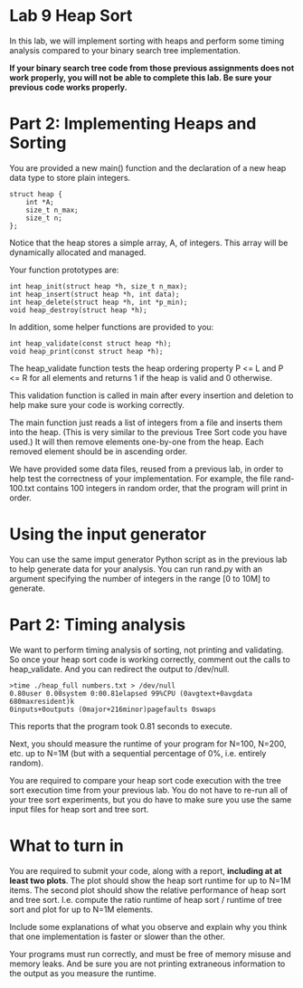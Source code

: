 # Lab 9 Heap Sort

In this lab, we will implement sorting with heaps and
perform some timing analysis compared to your binary search tree
implementation.

**If your binary search tree code from those previous assignments does
not work properly, you will not be able to complete this lab. Be sure
your previous code works properly.**

# Part 2: Implementing Heaps and Sorting

You are provided a new main() function and the declaration of a new
heap data type to store plain integers.

```
struct heap {
	int *A;
	size_t n_max;
	size_t n;
};

```

Notice that the heap stores a simple array, A, of integers. This array
will be dynamically allocated and managed.

Your function prototypes are:
```
int heap_init(struct heap *h, size_t n_max);
int heap_insert(struct heap *h, int data);
int heap_delete(struct heap *h, int *p_min);
void heap_destroy(struct heap *h);
```

In addition, some helper functions are provided to you:
```
int heap_validate(const struct heap *h);
void heap_print(const struct heap *h);
```

The heap_validate function tests the heap ordering property P <= L and
P <= R for all elements and returns 1 if the heap is valid and 0
otherwise.

This validation function is called in main after every insertion and
deletion to help make sure your code is working correctly.

The main function just reads a list of integers from a file and
inserts them into the heap. (This is very similar to the previous Tree
Sort code you have used.) It will then remove elements one-by-one from
the heap. Each removed element should be in ascending order.

We have provided some data files, reused from a previous lab, in order
to help test the correctness of your implementation. For example, the
file rand-100.txt contains 100 integers in random order, that the
program will print in order.

# Using the input generator

You can use the same imput generator Python script as in the previous
lab to help generate data for your analysis. You can run rand.py with
an argument specifying the number of integers in the range [0 to 10M]
to generate. 

# Part 2: Timing analysis
We want to perform timing analysis of sorting, not printing and
validating. So once your heap sort code is working correctly, comment
out the calls to heap_validate. And you can redirect the output to
/dev/null.


```
>time ./heap_full numbers.txt > /dev/null
0.80user 0.00system 0:00.81elapsed 99%CPU (0avgtext+0avgdata 680maxresident)k
0inputs+0outputs (0major+216minor)pagefaults 0swaps

```
This reports that the program took 0.81 seconds to execute.

Next, you should measure the runtime of your program for N=100, N=200,
etc. up to N=1M (but with a sequential percentage of 0%, i.e. entirely
random).

You are required to compare your heap sort code execution with the
tree sort execution time from your previous lab. You do not have to
re-run all of your tree sort experiments, but you do have to make sure
you use the same input files for heap sort and tree sort.

# What to turn in
You are required to submit your code, along with a report, **including
at at least two plots**. The plot should show the heap sort runtime
for up to N=1M items. The second plot should show the relative
performance of heap sort and tree sort. I.e. compute the ratio runtime
of heap sort / runtime of tree sort and plot for up to N=1M elements.

Include some explanations of what you observe and explain why you
think that one implementation is faster or slower than the other.

Your programs must run correctly, and must be free of memory misuse
and memory leaks. And be sure you are not printing extraneous
information to the output as you measure the runtime.
